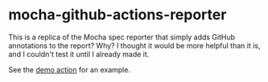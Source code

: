 # mocha-github-actions-reporter

This is a replica of the Mocha spec reporter that simply adds GitHub annotations to the report? Why? I thought it would be more helpful than it is, and I couldn't test it until I already made it.

See the [demo action](https://github.com/willbarkoff/mocha-github-actions-reporter/actions/workflows/demo.yml) for an example.